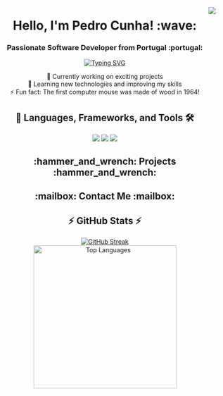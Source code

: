 <!-- Header Section -->
<p align="center">
  <img align="right" src="https://visitor-badge.laobi.icu/badge?page_id=pedroc96.pedroc96" />
  <h1 align="center">Hello, I'm Pedro Cunha! :wave:</h1>
  <h3 align="center">Passionate Software Developer from Portugal :portugal:</h3>
</p>

<!-- Typing Animation -->
<p align="center">
  <a href="https://git.io/typing-svg">
    <img src="https://readme-typing-svg.herokuapp.com?font=Montserrat&pause=1000&color=135AF7&center=true&vCenter=true&random=false&width=435&lines=Hello+World!;I'M+Pedro++Cunha" alt="Typing SVG" />
  </a>
</p>

<!-- Current Status Section -->
<p align="center">
  🔭 Currently working on exciting projects <br/>
  🌱 Learning new technologies and improving my skills <br/>
  ⚡ Fun fact: The first computer mouse was made of wood in 1964!
</p>

<!-- Skills Section -->
<h2 align="center">📝 Languages, Frameworks, and Tools 🛠️</h2>
<p align="center">
  <img src="https://skillicons.dev/icons?i=html,css,js,php" />
  <img src="https://skillicons.dev/icons?i=react,bootstrap,laravel,nodejs,express" />
  <img src="https://skillicons.dev/icons?i=vscode,github,figma,tailwind,git,mysql" />
</p>

<!-- Projects Section -->
<h2 align="center">:hammer_and_wrench: Projects :hammer_and_wrench:</h2>
<!-- Add details and links to your projects -->

<!-- Contact Information -->
<h2 align="center">:mailbox: Contact Me :mailbox:</h2>
<p align="center">
  <!-- Add your email or social media links -->
</p>

<!-- GitHub Stats and Streak -->
<h2 align="center">⚡ GitHub Stats ⚡</h2>
<p align="center">
  <a href="https://git.io/streak-stats">
    <img src="https://streak-stats.demolab.com?user=Pedroc96&theme=highcontrast&hide_border=true&date_format=n%2Fj%5B%2FY%5D" alt="GitHub Streak" />
  </a>
  <br/>
  <img width=325 align="center" src="https://github-readme-stats-pedroc96.vercel.app/api/top-langs/?username=salesp07&hide=HTML&langs_count=8&layout=compact&theme=react&border_radius=10&size_weight=0.5&count_weight=0.5&exclude_repo=github-readme-stats" alt="Top Languages" />
</p>


